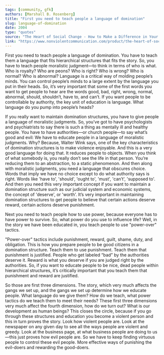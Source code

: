 ```yaml
---
tags: [community, gfk]
authors: [Marshall B. Rosenberg]
title: "First you need to teach people a language of domination"
slug: language-of-domination
date: 2004
type: "quotes"
source: "The Heart of Social Change - How to Make a Difference in Your World"
link: "https://www.nonviolentcommunication.com/product/the-heart-of-social-change/"
---
```


First you need to teach people a language of domination. You have to teach them a language that fits hierarchical structures that fits the story. So, you have to teach people moralistic judgment—to think in terms of who is what. Who is royalty? Who are peons? Who is right? Who is wrong? Who is normal? Who is abnormal? Language is a critical way of molding people’s minds. You can control people’s minds to a large extent by the language you put in their heads. So, it’s very important that some of the first words you want to get people to hear are the words good, bad, right, wrong, normal, abnormal, should, shouldn’t, have to, and can’t. If you want people to be controllable by authority, the key unit of education is language. What language do you pump into people’s heads?

If you really want to maintain domination structures, you have to give people a language of moralistic judgments. So, you’ve got to have psychologists and psychiatrists to say there is such a thing as mentally ill and healthy people. You have to have authorities—or church people—to say what’s good and evil: We have to educate people in a language of moralistic judgments. Why? Because, Walter Wink says, one of the key characteristics of domination structures is to make violence enjoyable. And this is a very good language for doing that. It reduces people to objects. When you think of what somebody is, you really don’t see the life in that person. You’re reducing them to an abstraction, to a static phenomenon. And then along with moralistic judgments, you need a language that obscures choice. Words that imply we have no choice except to do what authority says is right. Words like 'have to', 'should', 'ought to', 'must', 'can’t', 'supposed to'. And then you need this very important concept if you want to maintain a domination structure such as our judicial system and economic systems, the concept of 'deserve', or 'worth'. It’s very important in maintaining domination structures to get people to believe that certain actions deserve reward, certain actions deserve punishment.

Next you need to teach people how to use power, because everyone has to have power to survive. So, what power do you use to influence life? Well, in the story we have been educated in, you teach people to use "power-over" tactics.

"Power-over" tactics include punishment, reward, guilt, shame, duty, and obligation. This is how you prepare people to be good citizens in a domination structure. Teach them to use punishment. Teach them that punishment is justified. People who get labeled “bad” by the authorities deserve it. Reward is what you deserve if you are judged right by the authorities. So, if you want to educate people to be nice, dead people within hierarchical structures, it’s critically important that you teach them that punishment and reward are justified.

So those are first three dimensions. The story, which very much affects the gangs we set up, and the gangs we set up determine how we educate people. What language do we give them? How do we teach, what power tactics do we teach them to meet their needs? These first three dimensions very much affect the fourth dimension, how do we turn out? What is our development as human beings? This closes the circle, because if you go through these structures and education you become a violent person and this in turn proves the story. Look how violent people are. Look at the newspaper on any given day to see all the ways people are violent and greedy. Look at the business page, at what business people are doing to us—this just proves how evil people are. So we have to keep finding virtuous people to control these evil people. More effective ways of punishing the evil-doers and rewarding the good-doers.